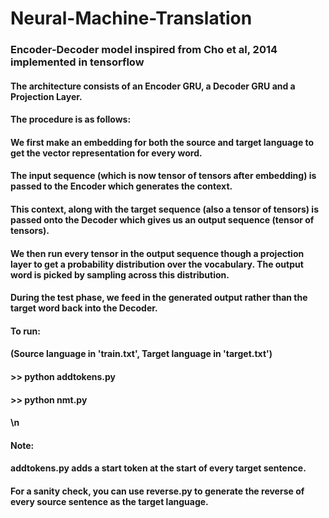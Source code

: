 # Neural-Machine-Translation

### Encoder-Decoder model inspired from Cho et al, 2014 implemented in tensorflow

#### The architecture consists of an Encoder GRU, a Decoder GRU and a Projection Layer.

#### The procedure is as follows:

#### We first make an embedding for both the source and target language to get the vector representation for every word. 

#### The input sequence (which is now tensor of tensors after embedding) is passed to the Encoder which generates the context.

#### This context, along with the target sequence (also a tensor of tensors) is passed onto the Decoder which gives us an output sequence (tensor of tensors).

#### We then run every tensor in the output sequence though a projection layer to get a probability distribution over the vocabulary. The output word is picked by sampling across this distribution.

#### During the test phase, we feed in the generated output rather than the target word back into the Decoder.

#### To run:

#### (Source language in 'train.txt', Target language in 'target.txt')

#### >> python addtokens.py
#### >> python nmt.py

#### \n
#### Note:

#### addtokens.py adds a start token at the start of every target sentence.
#### For a sanity check, you can use reverse.py to generate the reverse of every source sentence as the target language.

